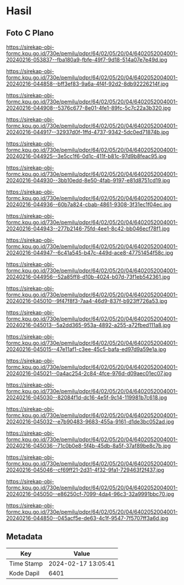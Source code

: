 # Hasil

## Foto C Plano

https://sirekap-obj-formc.kpu.go.id/730e/pemilu/pdpr/64/02/05/20/04/6402052004001-20240216-053837--fba180a9-fbfe-49f7-9d18-514a07e7e49d.jpg

https://sirekap-obj-formc.kpu.go.id/730e/pemilu/pdpr/64/02/05/20/04/6402052004001-20240216-044858--bff3ef83-9a6a-4f4f-92d2-8db92226214f.jpg

https://sirekap-obj-formc.kpu.go.id/730e/pemilu/pdpr/64/02/05/20/04/6402052004001-20240216-044908--5376c677-8e01-4fe1-89fc-5c7c22a3b320.jpg

https://sirekap-obj-formc.kpu.go.id/730e/pemilu/pdpr/64/02/05/20/04/6402052004001-20240216-044917--32937d0f-1ffd-4737-9342-5dc0ed71874b.jpg

https://sirekap-obj-formc.kpu.go.id/730e/pemilu/pdpr/64/02/05/20/04/6402052004001-20240216-044925--3e5cc1f6-0d1c-411f-b81c-97d9b8feac95.jpg

https://sirekap-obj-formc.kpu.go.id/730e/pemilu/pdpr/64/02/05/20/04/6402052004001-20240216-044930--3bb10edd-8e50-4fab-9197-e81d8751cd19.jpg

https://sirekap-obj-formc.kpu.go.id/730e/pemilu/pdpr/64/02/05/20/04/6402052004001-20240216-044936--60b7a824-cbab-4861-9308-3f31ec1f04ec.jpg

https://sirekap-obj-formc.kpu.go.id/730e/pemilu/pdpr/64/02/05/20/04/6402052004001-20240216-044943--277b2146-75fd-4ee1-8c42-bb046ecf78f1.jpg

https://sirekap-obj-formc.kpu.go.id/730e/pemilu/pdpr/64/02/05/20/04/6402052004001-20240216-044947--6c41a545-b47c-449d-ace8-47751454f58c.jpg

https://sirekap-obj-formc.kpu.go.id/730e/pemilu/pdpr/64/02/05/20/04/6402052004001-20240216-044956--52a85ff8-d10b-4024-b07d-73f1eb542361.jpg

https://sirekap-obj-formc.kpu.go.id/730e/pemilu/pdpr/64/02/05/20/04/6402052004001-20240216-045010--9f47f8f3-7aa4-46d9-837f-b923ff726a53.jpg

https://sirekap-obj-formc.kpu.go.id/730e/pemilu/pdpr/64/02/05/20/04/6402052004001-20240216-045013--5a2dd365-953a-4892-a255-a72fbed111a8.jpg

https://sirekap-obj-formc.kpu.go.id/730e/pemilu/pdpr/64/02/05/20/04/6402052004001-20240216-045015--47e11af1-c3ee-45c5-bafa-ed97d9a59e1a.jpg

https://sirekap-obj-formc.kpu.go.id/730e/pemilu/pdpr/64/02/05/20/04/6402052004001-20240216-045021--0a4ac254-2c84-4fce-976d-d09aec01ec07.jpg

https://sirekap-obj-formc.kpu.go.id/730e/pemilu/pdpr/64/02/05/20/04/6402052004001-20240216-045030--82084f1d-dc16-4e5f-9c14-119981b7c618.jpg

https://sirekap-obj-formc.kpu.go.id/730e/pemilu/pdpr/64/02/05/20/04/6402052004001-20240216-045032--e7b90483-9683-455a-9161-d1de3bc052ad.jpg

https://sirekap-obj-formc.kpu.go.id/730e/pemilu/pdpr/64/02/05/20/04/6402052004001-20240216-045036--71c0b0e8-5f4b-45db-8a5f-37af89be8c7b.jpg

https://sirekap-obj-formc.kpu.go.id/730e/pemilu/pdpr/64/02/05/20/04/6402052004001-20240216-045046--cf69ff21-2d31-4f32-9fa1-729463f2f437.jpg

https://sirekap-obj-formc.kpu.go.id/730e/pemilu/pdpr/64/02/05/20/04/6402052004001-20240216-045050--e86250cf-7099-4da4-96c3-32a9991bbc70.jpg

https://sirekap-obj-formc.kpu.go.id/730e/pemilu/pdpr/64/02/05/20/04/6402052004001-20240216-044850--045acf5e-de63-4c1f-9547-7f5707ff3a6d.jpg


## Metadata

| Key        | Value               |
| ---------- | ------------------- |
| Time Stamp | 2024-02-17 13:05:41 |
| Kode Dapil | 6401                |



